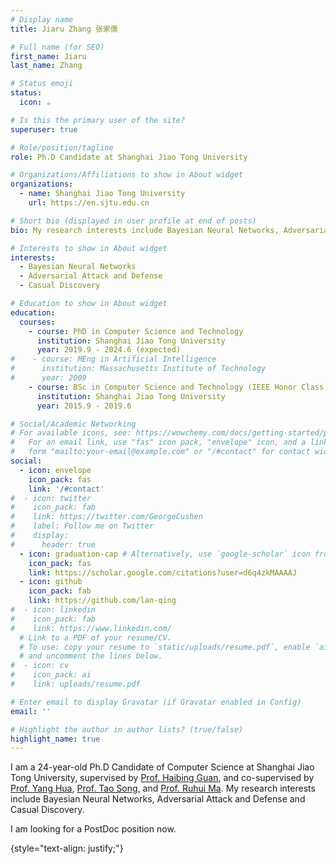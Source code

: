 ```yaml
---
# Display name
title: Jiaru Zhang 张家儒

# Full name (for SEO)
first_name: Jiaru
last_name: Zhang

# Status emoji
status:
  icon: ☕️

# Is this the primary user of the site?
superuser: true

# Role/position/tagline
role: Ph.D Candidate at Shanghai Jiao Tong University

# Organizations/Affiliations to show in About widget
organizations:
  - name: Shanghai Jiao Tong University
    url: https://en.sjtu.edu.cn

# Short bio (displayed in user profile at end of posts)
bio: My research interests include Bayesian Neural Networks, Adversarial Attack and Defense, and Casual Discovery.

# Interests to show in About widget
interests:
  - Bayesian Neural Networks
  - Adversarial Attack and Defense
  - Casual Discovery

# Education to show in About widget
education:
  courses:
    - course: PhD in Computer Science and Technology
      institution: Shanghai Jiao Tong University
      year: 2019.9 - 2024.6 (expected)
#    - course: MEng in Artificial Intelligence
#      institution: Massachusetts Institute of Technology
#      year: 2009
    - course: BSc in Computer Science and Technology (IEEE Honor Class)
      institution: Shanghai Jiao Tong University
      year: 2015.9 - 2019.6

# Social/Academic Networking
# For available icons, see: https://wowchemy.com/docs/getting-started/page-builder/#icons
#   For an email link, use "fas" icon pack, "envelope" icon, and a link in the
#   form "mailto:your-email@example.com" or "/#contact" for contact widget.
social:
  - icon: envelope
    icon_pack: fas
    link: '/#contact'
#  - icon: twitter
#    icon_pack: fab
#    link: https://twitter.com/GeorgeCushen
#    label: Follow me on Twitter
#    display:
#      header: true
  - icon: graduation-cap # Alternatively, use `google-scholar` icon from `ai` icon pack
    icon_pack: fas
    link: https://scholar.google.com/citations?user=d6q4zkMAAAAJ
  - icon: github
    icon_pack: fab
    link: https://github.com/lan-qing
#  - icon: linkedin
#    icon_pack: fab
#    link: https://www.linkedin.com/
  # Link to a PDF of your resume/CV.
  # To use: copy your resume to `static/uploads/resume.pdf`, enable `ai` icons in `params.yaml`,
  # and uncomment the lines below.
#  - icon: cv
#    icon_pack: ai
#    link: uploads/resume.pdf

# Enter email to display Gravatar (if Gravatar enabled in Config)
email: ''

# Highlight the author in author lists? (true/false)
highlight_name: true
---
```


I am a 24-year-old Ph.D Candidate of Computer Science at Shanghai Jiao Tong University, supervised by [Prof. Haibing Guan](https://www.cs.sjtu.edu.cn/PeopleDetail.aspx?id=102), and 
co-supervised by [Prof. Yang Hua](https://www.qub.ac.uk/schools/eeecs/Study/PostgraduateResearch/find-a-phd-supervisor/dr-yang-hua.html), [Prof. Tao Song](https://www.cs.sjtu.edu.cn/PeopleDetail.aspx?id=424), and [Prof. Ruhui Ma](https://www.cs.sjtu.edu.cn/PeopleDetail.aspx?id=328). 
My research interests include Bayesian Neural Networks, Adversarial Attack and Defense and Casual Discovery. 

I am looking for a PostDoc position now.

[//]: # (She leads the Robotic Neurobiology group, which develops self-reconfiguring robots, systems of self-organizing robots, and mobile sensor networks.)
{style="text-align: justify;"}
